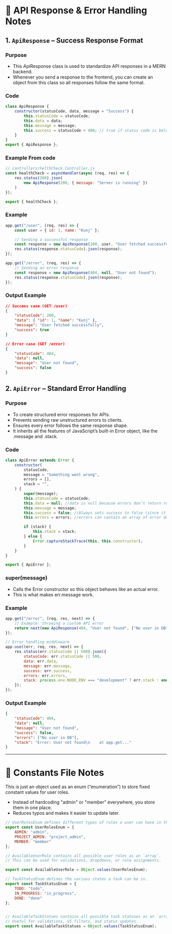 # 📌 API Response & Error Handling Notes

##  1. `ApiResponse` – Success Response Format

### Purpose
- This ApiResponse class is used to standardize API responses in a MERN backend.
- Whenever you send a response to the frontend, you can create an object from this class so all responses follow the same format.

### Code
```javascript
class ApiResponse {
    constructor(statusCode, data, message = "Success") {
        this.statusCode = statusCode;
        this.data = data;
        this.message = message;
        this.success = statusCode < 400; // true if status code is below 400
    }
}
export { ApiResponse };

```

### Example From code


```javascript
// controllers/helthCheck.Controller.js
const healthCheck = asyncHandler(async (req, res) => {
    res.status(200).json(
        new ApiResponse(200, { message: "Server is running" })
    )
});

export { healthCheck };

```



### Example

```javascript
app.get("/user", (req, res) => {
    const user = { id: 1, name: "Kunj" };

    // Sending a successful response
    const response = new ApiResponse(200, user, "User fetched successfully");
    res.status(response.statusCode).json(response);
});

app.get("/error", (req, res) => {
    // Sending an error response
    const response = new ApiResponse(404, null, "User not found");
    res.status(response.statusCode).json(response);
});

```
### Output Example

```json
// Success case (GET /user)
{
    "statusCode": 200,
    "data": { "id": 1, "name": "Kunj" },
    "message": "User fetched successfully",
    "success": true
}
```

```json
// Error case (GET /error)
{
    "statusCode": 404,
    "data": null,
    "message": "User not found",
    "success": false
}
```



## 2. `ApiError` – Standard Error Handling

### Purpose
- To create structured error responses for APIs.
- Prevents sending raw unstructured errors to clients.
- Ensures every error follows the same response shape.
- It inherits all the features of JavaScript’s built-in Error object, like the .message and .stack.

### Code
```javascript
class ApiError extends Error {
    constructor(
        statusCode,
        message = "Something went wrong",
        errors = [],
        stack = "",
    ) {
        super(message);
        this.statusCode = statusCode;
        this.data = null; //data is null because errors don’t return real data.
        this.message = message;
        this.success = false; //Always sets success to false (since it’s an error).
        this.errors = errors; //errors can contain an array of error details.

        if (stack) {
            this.stack = stack;
        } else {
            Error.captureStackTrace(this, this.constructor);
        }
    }
}

export { ApiError };

```
### super(message)
- Calls the Error constructor so this object behaves like an actual error.
- This is what makes err.message work.



### Example

```javascript
app.get("/error", (req, res, next) => {
    // Example: throwing a custom API error
    return next(new ApiResponse(404, "User not found", ["No user in DB"]));
});

// Error handling middleware
app.use((err, req, res, next) => {
    res.status(err.statusCode || 500).json({
        statusCode: err.statusCode || 500,
        data: err.data,
        message: err.message,
        success: err.success,
        errors: err.errors,
        stack: process.env.NODE_ENV === "development" ? err.stack : undefined
    });
});
```
### Output Example
```JSON
{
    "statusCode": 404,
    "data": null,
    "message": "User not found",
    "success": false,
    "errors": ["No user in DB"],
    "stack": "Error: User not found\n    at app.get..."
}
```

---

# 📌 Constants File Notes

This is just an object used as an enum (“enumeration”) to store fixed constant values for user roles.
- Instead of hardcoding "admin" or "member" everywhere, you store them in one place.
- Reduces typos and makes it easier to update later.

```javascript
// UserRolesEnum defines different types of roles a user can have in the system.
export const UserRolesEnum = {
    ADMIN: "admin",              
    PROJECT_ADMIN: "project_admin", 
    MEMBER: "member"               
};

// AvailableUserRole contains all possible user roles as an `array`.
// This can be used for validations, dropdowns, or role assignments.

export const AvailableUserRole = Object.values(UserRolesEnum);

// TaskStatusEnum defines the various states a task can be in.
export const TaskStatusEnum = {
    TODO: "todo",                  
    IN_PROGRESS: "in_progress",    
    DONE: "done"                  
};


// AvailableTaskStatues contains all possible task statuses as an `array`.
// Useful for validations, UI filters, and status updates.
export const AvailableTaskStatues = Object.values(TaskStatusEnum);

